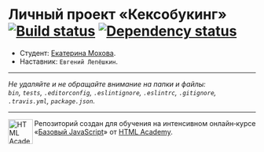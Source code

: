# Личный проект «Кексобукинг» [![Build status][travis-image]][travis-url] [![Dependency status][dependency-image]][dependency-url]

* Студент: [Екатерина Мохова](https://up.htmlacademy.ru/javascript/8/user/51070).
* Наставник: `Евгений Лепёшкин`.

---

_Не удаляйте и не обращайте внимание на папки и файлы:_<br>
_`bin`, `tests`, `.editorconfig`, `.eslintignore`, `.eslintrc`, `.gitignore`, `.travis.yml`, `package.json`._

---

<a href="https://htmlacademy.ru/intensive/javascript"><img align="left" width="50" height="50" title="HTML Academy" src="https://up.htmlacademy.ru/static/img/intensive/javascript/logo-for-github.svg"></a>

Репозиторий создан для обучения на интенсивном онлайн‑курсе «[Базовый JavaScript](https://htmlacademy.ru/intensive/javascript)» от [HTML Academy](https://htmlacademy.ru).

[travis-image]: https://travis-ci.org/htmlacademy-javascript/51070-keksobooking.svg?branch=master
[travis-url]: https://travis-ci.org/htmlacademy-javascript/51070-keksobooking
[dependency-image]: https://david-dm.org/htmlacademy-javascript/51070-keksobooking.svg?style=flat-square
[dependency-url]: https://david-dm.org/htmlacademy-javascript/51070-keksobooking
